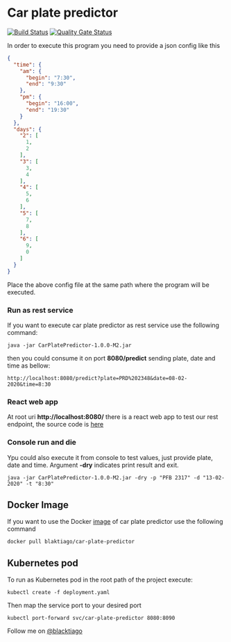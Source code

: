 # Car plate predictor

[![Build Status](https://travis-ci.com/blacktiago/car-plate-predictor.svg?branch=master)](https://travis-ci.com/blacktiago/car-plate-predictor) [![Quality Gate Status](https://sonarcloud.io/api/project_badges/measure?project=blacktiago_car-plate-predictor&metric=alert_status)](https://sonarcloud.io/dashboard?id=blacktiago_car-plate-predictor)


In order to execute this program you need to provide a json config like this
```json
{
  "time": {
    "am": {
      "begin": "7:30",
      "end": "9:30"
    },
    "pm": {
      "begin": "16:00",
      "end": "19:30"
    }
  },
  "days": {
    "2": [
      1,
      2
    ],
    "3": [
      3,
      4
    ],
    "4": [
      5,
      6
    ],
    "5": [
      7,
      8
    ],
    "6": [
      9,
      0
    ]
  }
}
```

Place the above config file at the same path where the program will be executed.


### Run as rest service
If you want to execute car plate predictor as rest service use the following command:
```shell
java -jar CarPlatePredictor-1.0.0-M2.jar
```

then you could consume it on port **8080/predict** sending plate, date and time as bellow:

```
http://localhost:8080/predict?plate=PRD%202348&date=08-02-2020&time=8:30
```

### React web app

At root uri **http://localhost:8080/** there is a react web app to test our rest endpoint, the source code is [here](https://github.com/blacktiago/car-plate-predictor-frontend) 

### Console run and die

Ypu could also execute it from console to test values, just provide plate, date and time. Argument **-dry** indicates print result and exit.

```shell
java -jar CarPlatePredictor-1.0.0-M2.jar -dry -p "PFB 2317" -d "13-02-2020" -t "8:30"
```

## Docker Image

If you want to use the Docker [image](https://hub.docker.com/r/blaktiago/car-plate-predictor/tags
) of car plate predictor use the following command

```shell
docker pull blaktiago/car-plate-predictor
```

## Kubernetes pod

To run as Kubernetes pod in the root path of the project execute:
```shell
kubectl create -f deployment.yaml
```

Then map the service port to your desired port 

```shell
kubectl port-forward svc/car-plate-predictor 8080:8090
```

Follow me on [@blacktiago](https://twitter.com/blacktiago)
